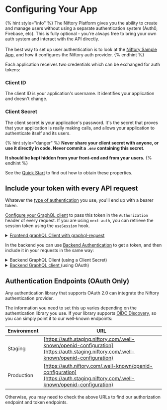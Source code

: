 # Configuring Your App

{% hint style="info" %}
The Niftory Platform gives you the ability to create and manage users without using a separate authentication system (Auth0, Firebase, etc). This is fully optional - you're always free to bring your own auth system and interact with the API directly.\
\
The best way to set up user authentication is to look at the [Niftory Sample App](../../niftory-sample-app/anatomy-of-a-niftory-app/#authentication), and how it configures the Niftory auth provider.
{% endhint %}

Each application receives two credentials which can be exchanged for auth tokens:

### Client ID

The client ID is your application's username. It identifies your application and doesn't change.

### Client Secret

The client secret is your application's password. It's the secret that proves that your application is really making calls, and allows your application to authenticate itself and its users.

{% hint style="danger" %}
**Never share your client secret with anyone, or use it directly in code. Never commit a `.env` containing this secret.**

**It should be kept hidden from your front-end and from your users.**
{% endhint %}

See the [Quick Start](../../niftory-sample-app/#get-your-api-keys) to find out how to obtain these properties.

## Include your token with every API request

Whatever the [type of authentication](../user-auth-client-side.md) you use, you'll end up with a bearer token.

[Configure your GraphQL client](../../niftory-sample-app/anatomy-of-a-niftory-app/#graphql-client) to pass this token in the `Authorization` header of every request. If you are using `next-auth`, you can retrieve the session token using the `useSession` hook.

<details>

<summary><a href="https://github.com/Niftory/niftory-samples/blob/main/basic-app/lib/graphql/frontendClient.ts">Frontend graphQL Client with graphql-request</a></summary>

```javascript
/**
 * Creates a graphQL client for use in the browser, using the user's auth token for authentication
 * @param url The URL of the GraphQL API
 * @param apiKey The API key
 * @param session The user session
 * @returns The graphQL client
 */
export function getFrontendGraphQLClient(
  url: string,
  apiKey: string,
  session: Session | null
) {
  return new GraphQLClient(url, {
    headers: {
      "X-Niftory-API-Key": apiKey,
      Authorization: session?.authToken ? `Bearer ${session.authToken}` : "",
    },
  });
}
```

</details>

In the backend you can use [Backend Authentication](privileged-authentication.md#backend-authentication) to get a token, and then include it in your requests in the same way:

<details>

<summary>Backend GraphQL Client (using a Client Secret)</summary>

```
let client: GraphQLClient;

export async function getBackendGraphQLClient() {
  client =
    client ||
    new GraphQLClient(process.env.NEXT_PUBLIC_API_PATH, {
      headers: {
        "X-Niftory-API-Key": process.env.NEXT_PUBLIC_API_KEY,
        "X-Niftory-Client-Secret": process.env.CLIENT_SECRET,
      },
    });

  const token = await getClientCredentialsToken();

  client.setHeader("Authorization", `Bearer ${token}`);

  return client;
}
```

</details>

<details>

<summary><a href="https://github.com/Niftory/niftory-samples/blob/main/basic-app/lib/graphql/backendClient.ts#L6-L20">Backend GraphQL client </a>(using OAuth)</summary>

```javascript
let client: GraphQLClient;

export async function getBackendGraphQLClient() {
  client =
    client ||
    new GraphQLClient(process.env.NEXT_PUBLIC_API_PATH, {
      headers: {
        "X-Niftory-API-Key": process.env.NEXT_PUBLIC_API_KEY,
      },
    });

  const token = await getClientCredentialsToken();

  client.setHeader("Authorization", `Bearer ${token}`);

  return client;
}
```

</details>

## Authentication Endpoints (OAuth Only)

Any authentication library that supports OAuth 2.0 can integrate the Niftory authentication provider.

The information you need to set this up varies depending on the authentication library you use. If your library supports [OIDC Discovery](https://openid.net/specs/openid-connect-discovery-1\_0.html), so you can simply point it to our well-known endpoints:

| Environment | URL                                                                                                                                    |
| ----------- | -------------------------------------------------------------------------------------------------------------------------------------- |
| Staging     | [https://auth.staging.niftory.com/.well-known/openid-configuration](https://auth.staging.niftory.com/.well-known/openid-configuration) |
| Production  | [https://auth.niftory.com/.well-known/openid-configuration](https://auth.staging.niftory.com/.well-known/openid-configuration)         |

Otherwise, you may need to check the above URLs to find our authorization endpoint and token endpoints.
